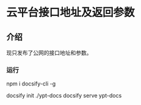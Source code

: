 
# 云平台接口地址及返回参数

## 介绍

现只发布了公网的接口地址和参数。

### 运行
npm i docsify-cli -g

docsify init ./ypt-docs
docsify serve ypt-docs


